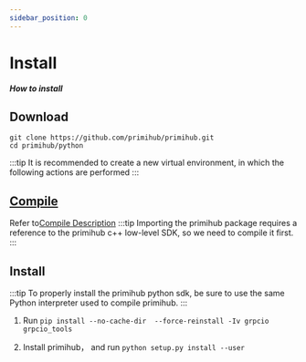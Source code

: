 ```yaml
---
sidebar_position: 0
---
```


# Install

***How to install***

## Download

```
git clone https://github.com/primihub/primihub.git
cd primihub/python
```

:::tip
It is recommended to create a new virtual environment, in which the following actions are performed
:::

## [Compile](https://docs.primihub.com/en/docs/advance-usage/start/build)

Refer to[Compile Description](https://docs.primihub.com/en/docs/advance-usage/start/build)
:::tip
Importing the primihub package requires a reference to the primihub c++ low-level SDK, so we need to compile it first.
:::

## Install

:::tip
To properly install the primihub python sdk, be sure to use the same Python interpreter used to compile primihub.
:::

1. Run `pip install --no-cache-dir  --force-reinstall -Iv grpcio grpcio_tools`

2. Install primihub， and run `python setup.py install --user`
